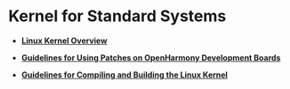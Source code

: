 # Kernel for Standard Systems<a name="EN-US_TOPIC_0000001111199444"></a>

-   **[Linux Kernel Overview](kernel-standard-des.md)**  

-   **[Guidelines for Using Patches on OpenHarmony Development Boards](kernel-standard-patch.md)**  

-   **[Guidelines for Compiling and Building the Linux Kernel](kernel-standard-build.md)**  


